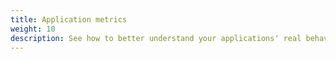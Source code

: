 ```yaml
---
title: Application metrics
weight: 10
description: See how to better understand your applications' real behavior with live and detailed insights.
---
```


